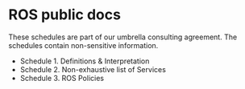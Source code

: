 # ROS public docs

These schedules are part of our umbrella consulting agreement. The schedules contain non-sensitive information. 

* Schedule 1. Definitions & Interpretation
* Schedule 2. Non-exhaustive list of Services 
* Schedule 3. ROS Policies 
